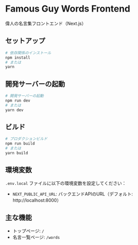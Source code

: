# Famous Guy Words Frontend
偉人の名言集フロントエンド（Next.js）

## セットアップ
```bash
# 依存関係のインストール
npm install
# または
yarn
```

## 開発サーバーの起動
```bash
# 開発サーバーの起動
npm run dev
# または
yarn dev
```

## ビルド
```bash
# プロダクションビルド
npm run build
# または
yarn build
```

## 環境変数
`.env.local` ファイルに以下の環境変数を設定してください：

- `NEXT_PUBLIC_API_URL`: バックエンドAPIのURL（デフォルト: http://localhost:8000）

## 主な機能
- トップページ: `/`
- 名言一覧ページ: `/words`

